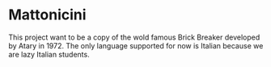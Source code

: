 # Mattonicini
This project want to be a copy of the wold famous Brick Breaker developed by Atary in 1972. The only language supported for now
is Italian because we are lazy Italian students.
